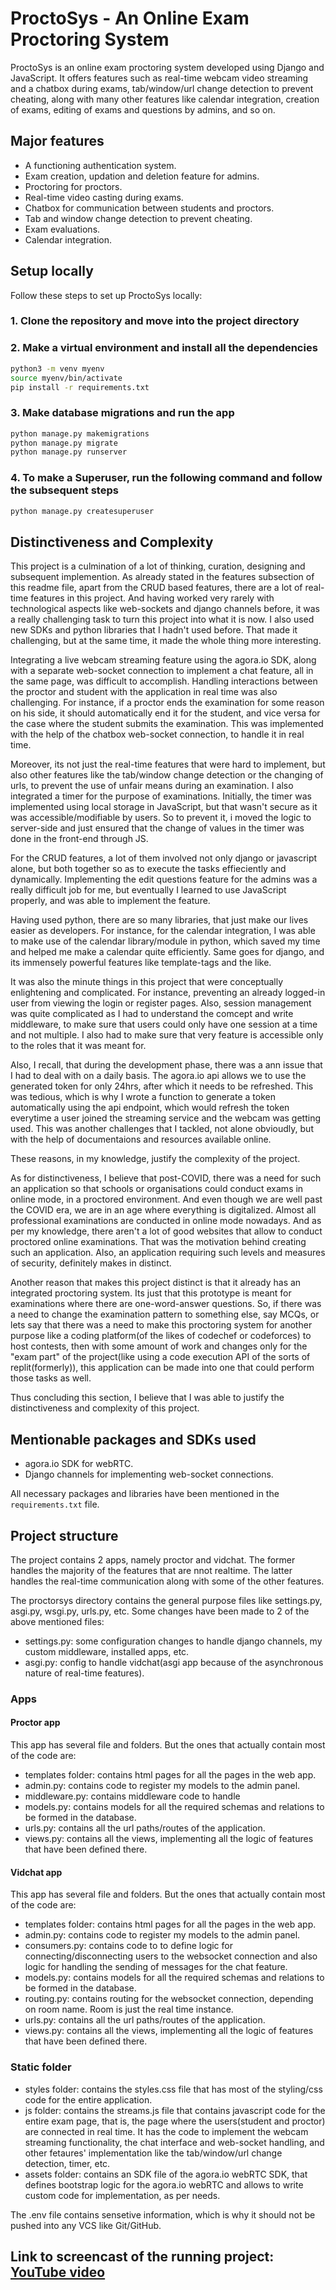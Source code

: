 # ProctoSys - An Online Exam Proctoring System

ProctoSys is an online exam proctoring system developed using Django and JavaScript. It offers features such as real-time webcam video streaming and a chatbox during exams, tab/window/url change detection to prevent cheating, along with many other features like calendar integration, creation of exams, editing of exams and questions by admins, and so on.

## Major features

- A functioning authentication system.
- Exam creation, updation and deletion feature for admins.
- Proctoring for proctors.
- Real-time video casting during exams.
- Chatbox for communication between students and proctors.
- Tab and window change detection to prevent cheating.
- Exam evaluations.
- Calendar integration.

## Setup locally

Follow these steps to set up ProctoSys locally:

### 1. Clone the repository and move into the project directory

### 2. Make a virtual environment and install all the dependencies

```bash
python3 -m venv myenv
source myenv/bin/activate
pip install -r requirements.txt
```

### 3. Make database migrations and run the app

```bash
python manage.py makemigrations
python manage.py migrate
python manage.py runserver
```

### 4. To make a Superuser, run the following command and follow the subsequent steps

```bash
python manage.py createsuperuser
```

## Distinctiveness and Complexity
This project is a culmination of a lot of thinking, curation, designing and subsequent implemention. As already stated in the features subsection of this readme file, apart from the CRUD based features, there are a lot of real-time features in this project. And having worked very rarely with technological aspects like web-sockets and django channels before, it was a really challenging task to turn this project into what it is now. I also used new SDKs and python libraries that I hadn't used before. That made it challenging, but at the same time, it made the whole thing more interesting.

Integrating a live webcam streaming feature using the agora.io SDK, along with a separate web-socket connection to implement a chat feature, all in the same page, was difficult to accomplish. Handling interactions between the proctor and student with the application in real time was also challenging. For instance, if a proctor ends the examination for some reason on his side, it should automatically end it for the student, and vice versa for the case where the student submits the examination. This was implemented with the help of the chatbox web-socket connection, to handle it in real time. 

Moreover, its not just the real-time features that were hard to implement, but also other features like the tab/window change detection or the changing of urls, to prevent the use of unfair means during an examination. I also integrated a timer for the purpose of examinations. Initially, the timer was implemented using local storage in JavaScript, but that wasn't secure as it was accessible/modifiable by users. So to prevent it, i moved the logic to server-side and just ensured that the change of values in the timer was done  in the front-end through JS. 

For the CRUD features, a lot of them involved not only django or javascript alone, but both together so as to execute the tasks effieciently and dynamically. Implementing the edit questions feature for the admins was a really difficult job for me, but eventually I learned to use JavaScript properly, and was able to implement the feature.

Having used python, there are so many libraries, that just make our lives easier as developers. For instance, for the calendar integration, I was able to make use of the calendar library/module in python, which saved my time and helped me make a calendar quite efficiently. Same goes for django, and its immensely powerful features like template-tags and the like.

It was also the minute things in this project that were conceptually enlightening and complicated. For instance, preventing an already logged-in user from viewing the login or register pages. Also, session management was quite complicated as I had to understand the comcept and write middleware, to make sure that users could only have one session at a time and not multiple. I also had to make sure that very feature is accessible only to the roles that it was meant for.

Also, I recall, that during the development phase, there was a ann issue that I had to deal with on a daily basis. The agora.io api allows we to use the generated token for only 24hrs, after which it needs to be refreshed. This was tedious, which is why I wrote a function to generate a token automatically using the api endpoint, which would refresh the token everytime a user joined the streaming service and the webcam was getting used. This was another challenges that I tackled, not alone obvioudly, but with the help of documentaions and resources available online.

These reasons, in my knowledge, justify the complexity of the project.

As for distinctiveness, I believe that post-COVID, there was a need for such an application so that schools or organisations could conduct exams in online mode, in a proctored environment. And even though we are well past the COVID era, we are in an age where everything is digitalized. Almost all professional examinations are conducted in online mode nowadays. And as per my knowledge, there aren't a lot of good websites that allow to conduct proctored online examinations. That was the motivation behind creating such an application.
Also, an application requiring such levels and measures of security, definitely makes in distinct.

Another reason that makes this project distinct is that it already has an integrated proctoring system. Its just that this prototype is meant for examinations where there are one-word-answer questions. So, if there was a need to change the examination pattern to something else, say MCQs, or lets say that there was a need to make this proctoring system for another purpose like a coding platform(of the likes of codechef or codeforces) to host contests, then with some amount of work and changes only for the "exam part" of the project(like using a code execution API of the sorts of replit(formerly)), this application can be made into one that could perform those tasks as well.

Thus concluding this section, I believe that I was able to justify the distinctiveness and complexity of this project.

## Mentionable packages and SDKs used
- agora.io SDK for webRTC.
- Django channels for implementing web-socket connections.

All necessary packages and libraries have been mentioned in the ```requirements.txt``` file.

## Project structure

The project contains 2 apps, namely proctor and vidchat.
The former handles the majority of the features that are nnot realtime. The latter handles the real-time communication along with some of the other features.

The proctorsys directory contains the general purpose files like settings.py, asgi.py, wsgi.py, urls.py, etc.
Some changes have been made to 2 of the above mentioned files:
- settings.py: some configuration changes to handle django channels, my custom middleware, installed apps, etc.
- asgi.py: config to handle vidchat(asgi app because of the asynchronous nature of real-time features).

### Apps

#### Proctor app
This app has several file and folders. But the ones that actually contain most of the code are:
- templates folder: contains html pages for all the pages in the web app.
- admin.py: contains code to register my models to the admin panel.
- middleware.py: contains middleware code to handle 
- models.py: contains models for all the required schemas and relations to be formed in the database.
- urls.py: contains all the url paths/routes of the application.
- views.py: contains all the views, implementing all the logic of features that have been defined there.

#### Vidchat app
This app has several file and folders. But the ones that actually contain most of the code are:
- templates folder: contains html pages for all the pages in the web app.
- admin.py: contains code to register my models to the admin panel.
- consumers.py: contains code to to define logic for connecting/disconnecting users to the websocket connection and also logic for handling the sending of messages for the chat feature.
- models.py: contains models for all the required schemas and relations to be formed in the database.
- routing.py: contains routing for the websocket connection, depending on room name. Room is just the real time instance.
- urls.py: contains all the url paths/routes of the application.
- views.py: contains all the views, implementing all the logic of features that have been defined there.

### Static folder
- styles folder: contains the styles.css file that has most of the styling/css code for the entire application.
- js folder: contains the streams.js file that contains javascript code for the entire exam page, that is, the page where the users(student and proctor) are connected in real time. It has the code to implement the webcam streaming functionality, the chat interface and web-socket handling, and other fetaures' implementation like the tab/window/url change detection, timer, etc.
- assets folder: contains an SDK file of the agora.io webRTC SDK, that defines bootstrap logic for the agora.io webRTC and allows to write custom code for implementation, as per needs.

The .env file contains sensetive information, which is why it should not be pushed into any VCS like Git/GitHub.

## Link to screencast of the running project: [YouTube video](https://youtube.com)